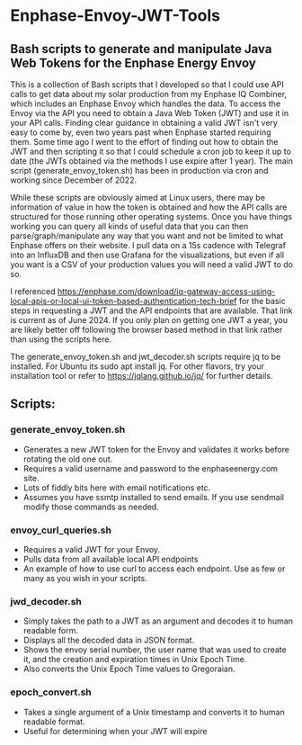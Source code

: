 # Enphase-Envoy-JWT-Tools
## Bash scripts to generate and manipulate Java Web Tokens for the Enphase Energy Envoy

This is a collection of Bash scripts that I developed so that I could use API calls to get data about my solar production from my Enphase IQ Combiner, which includes an Enphase Envoy which handles the data. To access the Envoy via the API you need to obtain a Java Web Token (JWT) and use it in your API calls. Finding clear guidance in obtaining a valid JWT isn't very easy to come by, even two years past when Enphase started requiring them. Some time ago I went to the effort of finding out how to obtain the JWT and then scripting it so that I could schedule a cron job to keep it up to date (the JWTs obtained via the methods I use expire after 1 year). The main script (generate_envoy_token.sh) has been in production via cron and working since December of 2022. 

While these scripts are obviously aimed at Linux users, there may be information of value in how the token is obtained and how the API calls are structured for those running other operating systems. Once you have things working you can query all kinds of useful data that you can then parse/graph/manipulate any way that you want and not be limited to what Enphase offers on their website. I pull data on a 15s cadence with Telegraf into an InfluxDB and then use Grafana for the visualizations, but even if all you want is a CSV of your production values you will need a valid JWT to do so. 

I referenced https://enphase.com/download/iq-gateway-access-using-local-apis-or-local-ui-token-based-authentication-tech-brief for the basic steps in requesting a JWT and the API endpoints that are available. That link is current as of June 2024. If you only plan on getting one JWT a year, you are likely better off following the browser based method in that link rather than using the scripts here. 

The generate_envoy_token.sh and jwt_decoder.sh scripts require jq to be installed. For Ubuntu its sudo apt install jq. For other flavors, try your installation tool or refer to https://jqlang.github.io/jq/ for further details. 

## Scripts:

### generate_envoy_token.sh
- Generates a new JWT token for the Envoy and validates it works before rotating the old one out.
- Requires a valid username and password to the enphaseenergy.com site.
- Lots of fiddly bits here with email notifications etc.
- Assumes you have ssmtp installed to send emails. If you use sendmail modify those commands as needed. 
### envoy_curl_queries.sh
- Requires a valid JWT for your Envoy.
- Pulls data from all available local API endpoints
- An example of how to use curl to access each endpoint. Use as few or many as you wish in your scripts.
### jwd_decoder.sh
- Simply takes the path to a JWT as an argument and decodes it to human readable form.
- Displays all the decoded data in JSON format.
- Shows the envoy serial number, the user name that was used to create it, and the creation and expiration times in Unix Epoch Time. 
- Also converts the Unix Epoch Time values to Gregoraian. 
### epoch_convert.sh
- Takes a single argument of a Unix timestamp and converts it to human readable format.
- Useful for determining when your JWT will expire

